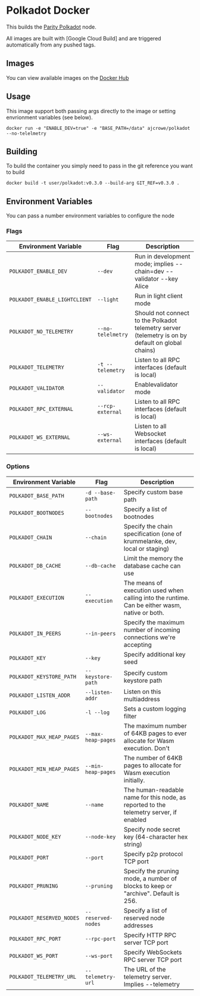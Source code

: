 Polkadot Docker
===============

This builds the [Parity Polkadot](https://github.com/paritytech/polkadot.git) node.

All images are built with [Google Cloud Build] and are triggered automatically from any pushed tags.

## Images

You can view available images on the [Docker Hub](https://hub.docker.com/ajcrowe/polkadot)

## Usage

This image support both passing args directly to the image or setting envrionment variables (see below).

```
docker run -e "ENABLE_DEV=true" -e "BASE_PATH=/data" ajcrowe/polkadot --no-telelmetry
```

## Building

To build the container you simply need to pass in the git reference you want to build

```
docker build -t user/polkadot:v0.3.0 --build-arg GIT_REF=v0.3.0 .
```

## Environment Variables

You can pass a number environment variables to configure the node

### Flags

| Environment Variable          | Flag               | Description                                                                                       |
| ----------------------------- | ------------------ | ------------------------------------------------------------------------------------------------- |
| `POLKADOT_ENABLE_DEV`         | `--dev`            | Run in development mode; implies --chain=dev --validator --key Alice                              |
| `POLKADOT_ENABLE_LIGHTCLIENT` | `--light`          | Run in light client mode                                                                          |
| `POLKADOT_NO_TELEMETRY`       | `--no-telelmetry`  | Should not connect to the Polkadot telemetry server (telemetry is on by default on global chains) |
| `POLKADOT_TELEMETRY`          | `-t --telemetry`   | Listen to all RPC interfaces (default is local)                                                   |
| `POLKADOT_VALIDATOR`          | `--validator`      | Enablevalidator mode                                                                              |
| `POLKADOT_RPC_EXTERNAL`       | `--rcp-external`   | Listen to all RPC interfaces (default is local)                                                   |
| `POLKADOT_WS_EXTERNAL`        | `--ws-external`    | Listen to all Websocket interfaces (default is local)                                             |

### Options

| Environment Variable          | Flag               | Description                                                                                       |
| ----------------------------- | ------------------ | ------------------------------------------------------------------------------------------------- |
| `POLKADOT_BASE_PATH`          | `-d --base-path`   | Specify custom base path                                                                          |
| `POLKADOT_BOOTNODES`          | `--bootnodes`      | Specify a list of bootnodes                                                                       |
| `POLKADOT_CHAIN`              | `--chain`          | Specify the chain specification (one of krummelanke, dev, local or staging)                       |
| `POLKADOT_DB_CACHE`           | `--db-cache`       | Limit the memory the database cache can use                                                       |
| `POLKADOT_EXECUTION`          | `--execution`      | The means of execution used when calling into the runtime. Can be either wasm, native or both.    |
| `POLKADOT_IN_PEERS`           | `--in-peers`       | Specify the maximum number of incoming connections we're accepting                                |
| `POLKADOT_KEY`                | `--key`            | Specify additional key seed                                                                       |
| `POLKADOT_KEYSTORE_PATH`      | `--keystore-path`  | Specify custom keystore path                                                                      |
| `POLKADOT_LISTEN_ADDR`        | `--listen-addr`    | Listen on this multiaddress                                                                       |
| `POLKADOT_LOG`                | `-l --log`         | Sets a custom logging filter                                                                      |
| `POLKADOT_MAX_HEAP_PAGES`     | `--max-heap-pages` | The maximum number of 64KB pages to ever allocate for Wasm execution. Don't                       |
| `POLKADOT_MIN_HEAP_PAGES`     | `--min-heap-pages` | The number of 64KB pages to allocate for Wasm execution initially.                                |
| `POLKADOT_NAME`               | `--name`           | The human-readable name for this node, as reported to the telemetry server, if enabled            |
| `POLKADOT_NODE_KEY`           | `--node-key`       | Specify node secret key (64-character hex string)                                                 |
| `POLKADOT_PORT`               | `--port`           | Specify p2p protocol TCP port                                                                     |
| `POLKADOT_PRUNING`            | `--pruning`        | Specify the pruning mode, a number of blocks to keep or "archive". Default is 256.                |
| `POLKADOT_RESERVED_NODES`     | `--reserved-nodes` | Specify a list of reserved node addresses                                                         |
| `POLKADOT_RPC_PORT`           | `--rpc-port`       | Specify HTTP RPC server TCP port                                                                  |
| `POLKADOT_WS_PORT`            | `--ws-port`        | Specify WebSockets RPC server TCP port                                                            |
| `POLKADOT_TELEMETRY_URL`      | `--telemetry-url`  | The URL of the telemetry server. Implies --telemetry                                              |
